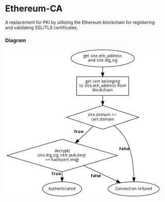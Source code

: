 # Ethereum-CA
A replacement for PKI by utilizing the Ethereum blockchain for registering and validating SSL/TLS certificates.  

### Diagram
![Idea](code2flow_b1f15.png "Idea")
